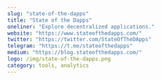 ```yaml
---
slug: "state-of-the-dapps"
title: "State of the Dapps"
oneliner: "Explore decentralized applications."
website: "https://www.stateofthedapps.com/"
twitter: "https://twitter.com/StateOfTheDApps"
telegram: "https://t.me/stateofthedapps"
medium: "https://blog.stateofthedapps.com/"
logo: /img/state-of-the-dapps.png
category: tools, analytics
---
```

